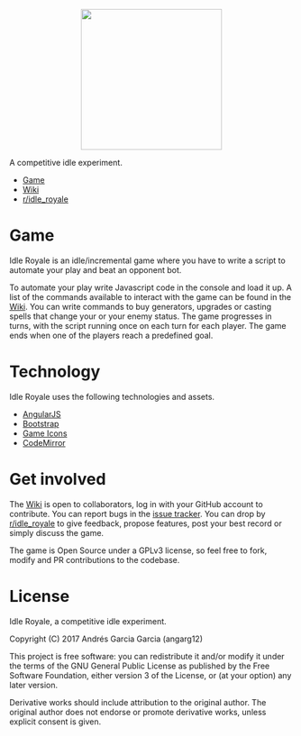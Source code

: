 <p align="center">
  <img src="https://cdn.jsdelivr.net/gh/angarg12/idle_royale@43fe30f4/img/ir_logo.png" width="250">
</p>

A competitive idle experiment.

* [Game](https://angarg12.github.io/IdleRoyale)
* [Wiki](https://github.com/angarg12/idle_royale/wiki)
* [r/idle_royale](https://www.reddit.com/r/idle_royale/)

# Game

Idle Royale is an idle/incremental game where you have to write a script to automate your play and beat an opponent bot.

To automate your play write Javascript code in the console and load it up. A list of the commands available to interact with the game can be found in the [Wiki](https://github.com/angarg12/idle_royale/wiki). You can write commands to buy generators, upgrades or casting spells that change your or your enemy status. The game progresses in turns, with the script running once on each turn for each player. The game ends when one of the players reach a predefined goal.

# Technology

Idle Royale uses the following technologies and assets.

* [AngularJS](https://angularjs.org/)
* [Bootstrap](http://getbootstrap.com/)
* [Game Icons](http://game-icons.net/)
* [CodeMirror](https://codemirror.net/)

# Get involved

The [Wiki](https://github.com/angarg12/idle_royale/wiki) is open to collaborators, log in with your GitHub account to contribute. You can report bugs in the [issue tracker](https://github.com/angarg12/idle_royale/issues). You can drop by [r/idle_royale](https://www.reddit.com/r/idle_royale/) to give feedback, propose features, post your best record or simply discuss the game.

The game is Open Source under a GPLv3 license, so feel free to fork, modify and PR contributions to the codebase.

# License

Idle Royale, a competitive idle experiment.

Copyright (C) 2017 Andrés Garcia Garcia (angarg12)

This project is free software: you can redistribute it and/or modify
it under the terms of the GNU General Public License as published by
the Free Software Foundation, either version 3 of the License, or
(at your option) any later version.

Derivative works should include attribution to the original author. 
The original author does not endorse or promote derivative works, unless explicit consent is given.
